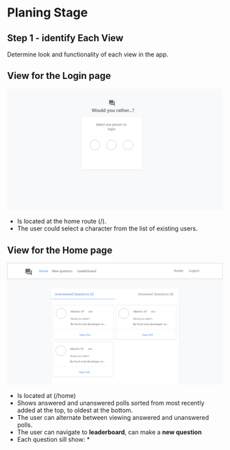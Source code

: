 # Planing Stage

## Step 1 - identify Each View
Determine look and functionality of each view in the app.

## View for the Login page
![](./resources/Login.png "Login")

* Is located at the home route (/).
* The user could select a character from the list of existing users.

## View for the Home page

![](./resources/Home.png "Home")

* Is located at (/home)
* Shows answered and unanswered polls sorted from most recently added at the top, to oldest at the bottom.
* The user can alternate between viewing answered and unanswered polls.
* The user can navigate to **leaderboard**, can make a **new question**
* Each question sill show:
  * 